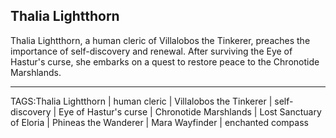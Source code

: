 ## Thalia Lightthorn

Thalia Lightthorn, a human cleric of Villalobos the Tinkerer, preaches the importance of self-discovery and renewal. After surviving the Eye of Hastur's curse, she embarks on a quest to restore peace to the Chronotide Marshlands. 


---

TAGS:Thalia Lightthorn | human cleric | Villalobos the Tinkerer | self-discovery | Eye of Hastur's curse | Chronotide Marshlands | Lost Sanctuary of Eloria | Phineas the Wanderer | Mara Wayfinder | enchanted compass
